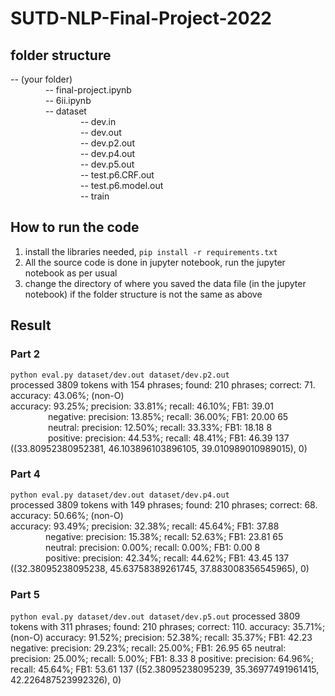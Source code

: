 # SUTD-NLP-Final-Project-2022

## folder structure

-- (your folder)  
&emsp;&emsp;&emsp;&emsp;-- final-project.ipynb  
&emsp;&emsp;&emsp;&emsp;-- 6ii.ipynb  
&emsp;&emsp;&emsp;&emsp;-- dataset  
&emsp;&emsp;&emsp;&emsp;&emsp;&emsp;&emsp;&emsp;-- dev.in  
&emsp;&emsp;&emsp;&emsp;&emsp;&emsp;&emsp;&emsp;-- dev.out  
&emsp;&emsp;&emsp;&emsp;&emsp;&emsp;&emsp;&emsp;-- dev.p2.out  
&emsp;&emsp;&emsp;&emsp;&emsp;&emsp;&emsp;&emsp;-- dev.p4.out  
&emsp;&emsp;&emsp;&emsp;&emsp;&emsp;&emsp;&emsp;-- dev.p5.out  
&emsp;&emsp;&emsp;&emsp;&emsp;&emsp;&emsp;&emsp;-- test.p6.CRF.out  
&emsp;&emsp;&emsp;&emsp;&emsp;&emsp;&emsp;&emsp;-- test.p6.model.out  
&emsp;&emsp;&emsp;&emsp;&emsp;&emsp;&emsp;&emsp;-- train  

## How to run the code

1. install the libraries needed, `pip install -r requirements.txt`  
2. All the source code is done in jupyter notebook, run the jupyter notebook as per usual
3. change the directory of where you saved the data file (in the jupyter notebook) if the folder structure is not the same as above

## Result

### Part 2

`python eval.py dataset/dev.out dataset/dev.p2.out`  
processed 3809 tokens with 154 phrases; found: 210 phrases; correct: 71.  
accuracy:  43.06%; (non-O)  
accuracy:  93.25%; precision:  33.81%; recall:  46.10%; FB1:  39.01  
&emsp;&emsp;&emsp;&emsp; negative: precision:  13.85%; recall:  36.00%; FB1:  20.00  65  
&emsp;&emsp;&emsp;&emsp; neutral: precision:  12.50%; recall:  33.33%; FB1:  18.18  8  
&emsp;&emsp;&emsp;&emsp; positive: precision:  44.53%; recall:  48.41%; FB1:  46.39  137  
((33.80952380952381, 46.103896103896105, 39.010989010989015), 0)  

### Part 4

`python eval.py dataset/dev.out dataset/dev.p4.out`  
processed 3809 tokens with 149 phrases; found: 210 phrases; correct: 68.  
accuracy:  50.66%; (non-O)  
accuracy:  93.49%; precision:  32.38%; recall:  45.64%;     FB1:  37.88  
&emsp;&emsp;&emsp;&emsp;negative: precision:  15.38%; recall:  52.63%; FB1:  23.81  65  
&emsp;&emsp;&emsp;&emsp;neutral: precision:   0.00%; recall:   0.00%; FB1:   0.00  8  
&emsp;&emsp;&emsp;&emsp;positive: precision:  42.34%; recall:  44.62%; FB1:  43.45  137  
((32.38095238095238, 45.63758389261745, 37.883008356545965), 0)  

### Part 5
`python eval.py dataset/dev.out dataset/dev.p5.out`
processed 3809 tokens with 311 phrases; found: 210 phrases; correct: 110.
accuracy:  35.71%; (non-O)
accuracy:  91.52%; precision:  52.38%; recall:  35.37%; FB1:  42.23    
         negative: precision:  29.23%; recall:  25.00%; FB1:  26.95  65
          neutral: precision:  25.00%; recall:   5.00%; FB1:   8.33  8
         positive: precision:  64.96%; recall:  45.64%; FB1:  53.61  137
((52.38095238095239, 35.36977491961415, 42.226487523992326), 0)